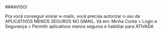 ###AVISO!

Pra você conseguir enviar e-mails, você precisa autorizar o uso de APLICATIVOS MENOS SEGUROS NO GMAIL.
Vá em: Minha Conta > Login e Segurança > Permitir aplicativos menos seguros e habilitar para ATIVADA
